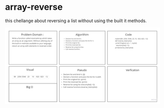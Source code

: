 # array-reverse

this chellange about reversing a list without using the built it methods.

![g](lab1.jpg)